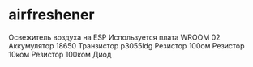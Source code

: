 # airfreshener
Освежитель воздуха на ESP
Используется плата WROOM 02
Аккумулятор 18650
Транзистор p3055ldg
Резистор 100ом
Резистор 10ком
Резистор 100ком
Диод
